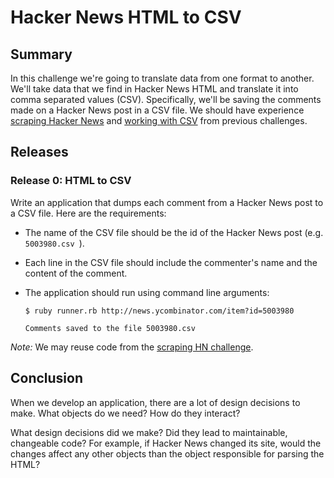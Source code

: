# Hacker News HTML to CSV

## Summary
In this challenge we're going to translate data from one format to another.  We'll take data that we find in Hacker News HTML and translate it into comma separated values (CSV).  Specifically, we'll be saving the comments made on a Hacker News post in a CSV file.  We should have experience [scraping Hacker News][scraping hn challenge] and [working with CSV][csv challenge] from previous challenges.


## Releases
### Release 0: HTML to CSV
Write an application that dumps each comment from a Hacker News post to a CSV file.  Here are the requirements:

- The name of the CSV file should be the id of the Hacker News post (e.g. `5003980.csv `).

- Each line in the CSV file should include the commenter's name and the content of the comment.

- The application should run using command line arguments:

  ```
  $ ruby runner.rb http://news.ycombinator.com/item?id=5003980
  
  Comments saved to the file 5003980.csv
  ```



*Note:*  We may reuse code from the [scraping HN challenge].


## Conclusion
When we develop an application, there are a lot of design decisions to make.  What objects do we need?  How do they interact?  

What design decisions did we make?  Did they lead to maintainable, changeable code?  For example, if Hacker News changed its site, would the changes affect any other objects than the object responsible for parsing the HTML?


[csv challenge]: ../../../parsing-data-1-csv-in-csv-out-challenge
[scraping hn challenge]: ../../../scraping-hn-1-building-objects-challenge

